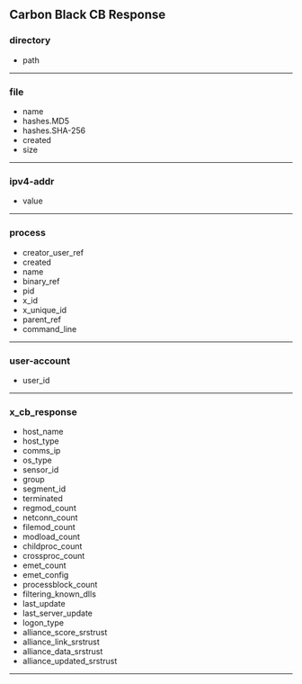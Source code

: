 ## Carbon Black CB Response
### directory
- path

___
### file
- name
- hashes.MD5
- hashes.SHA-256
- created
- size

___
### ipv4-addr
- value

___
### process
- creator_user_ref
- created
- name
- binary_ref
- pid
- x_id
- x_unique_id
- parent_ref
- command_line

___
### user-account
- user_id

___
### x_cb_response
- host_name
- host_type
- comms_ip
- os_type
- sensor_id
- group
- segment_id
- terminated
- regmod_count
- netconn_count
- filemod_count
- modload_count
- childproc_count
- crossproc_count
- emet_count
- emet_config
- processblock_count
- filtering_known_dlls
- last_update
- last_server_update
- logon_type
- alliance_score_srstrust
- alliance_link_srstrust
- alliance_data_srstrust
- alliance_updated_srstrust

___
